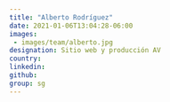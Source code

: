 ```yaml
---
title: "Alberto Rodríguez"
date: 2021-01-06T13:04:28-06:00
images: 
 - images/team/alberto.jpg
designation: Sitio web y producción AV
country: 
linkedin: 
github: 
group: sg
---
```



